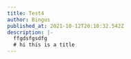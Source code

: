 ```yaml
---
title: Test4
author: Bingus
published_at: 2021-10-12T20:10:32.542Z
description: |-
  ffgdsfgsdfg
  # hi this is a title
---
```

